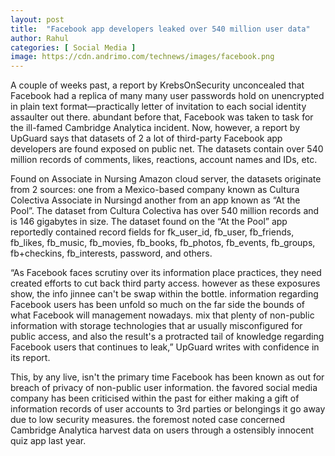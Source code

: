 ```yaml
---
layout: post
title:  "Facebook app developers leaked over 540 million user data"
author: Rahul
categories: [ Social Media ]
image: https://cdn.andrimo.com/technews/images/facebook.png
---
```

A couple of weeks past, a report by KrebsOnSecurity unconcealed that Facebook had a replica of many many user passwords hold on unencrypted in plain text format—practically letter of invitation to each social identity assaulter out there. abundant before that, Facebook was taken to task for the ill-famed Cambridge Analytica incident. Now, however, a report by UpGuard says that datasets of 2 a lot of third-party Facebook app developers are found exposed on public net. The datasets contain over 540 million records of comments, likes, reactions, account names and IDs, etc.

Found on Associate in Nursing Amazon cloud server, the datasets originate from 2 sources: one from a Mexico-based company known as Cultura Colectiva Associate in Nursingd another from an app known as “At the Pool”. The dataset from Cultura Colectiva has over 540 million records and is 146 gigabytes in size. The dataset found on the “At the Pool” app reportedly contained record fields for fk_user_id, fb_user, fb_friends, fb_likes, fb_music, fb_movies, fb_books, fb_photos, fb_events, fb_groups, fb+checkins, fb_interests, password, and others.

“As Facebook faces scrutiny over its information place practices, they need created efforts to cut back third party access. however as these exposures show, the info jinnee can't be swap within the bottle. information regarding Facebook users has been unfold so much on the far side the bounds of what Facebook will management nowadays. mix that plenty of non-public information with storage technologies that ar usually misconfigured for public access, and also the result's a protracted tail of knowledge regarding Facebook users that continues to leak,” UpGuard writes with confidence in its report.

This, by any live, isn't the primary time Facebook has been known as out for breach of privacy of non-public user information. the favored social media company has been criticised within the past for either making a gift of information records of user accounts to 3rd parties or belongings it go away due to low security measures. the foremost noted case concerned Cambridge Analytica harvest data on users through a ostensibly innocent quiz app last year.
